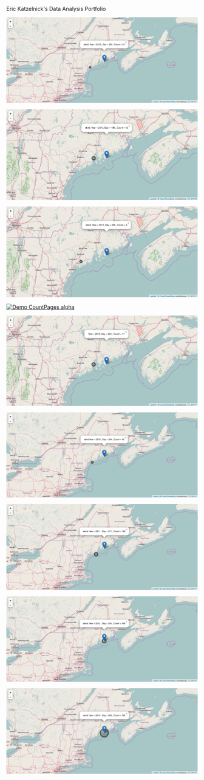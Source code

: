 Eric Katzelnick's Data Analysis Portfolio

![alt text](https://github.com/ekatzelnick/ekatzelnick.github.io/blob/master/h9.png)

[![Demo CountPages alpha](https://github.com/ekatzelnick/ekatzelnick.github.io/blob/master/ebird2010_peak.gif)](https://www.youtube.com/watch?v=ek1j272iAmc)

[![Demo CountPages alpha](https://github.com/ekatzelnick/ekatzelnick.github.io/blob/master/ebird2011_peak.gif)](https://www.youtube.com/watch?v=ek1j272iAmc)

[![Demo CountPages alpha](https://github.com/ekatzelnick/ekatzelnick.github.io/blob/master/ebird2012_peak.gif)](https://www.youtube.com/watch?v=ek1j272iAmc)

[![Demo CountPages alpha](https://github.com/ekatzelnick/ekatzelnick.github.io/blob/master/ebird2013_peak.gif)](https://www.youtube.com/watch?v=ek1j272iAmc)

[![Demo CountPages alpha](https://github.com/ekatzelnick/ekatzelnick.github.io/blob/master/ebird2010half.gif)](https://www.youtube.com/watch?v=ek1j272iAmc)

[![Demo CountPages alpha](https://github.com/ekatzelnick/ekatzelnick.github.io/blob/master/ebird2011half.gif)](https://www.youtube.com/watch?v=ek1j272iAmc)

[![Demo CountPages alpha](https://github.com/ekatzelnick/ekatzelnick.github.io/blob/master/ebird2012half.gif)](https://www.youtube.com/watch?v=ek1j272iAmc)

[![Demo CountPages alpha](https://github.com/ekatzelnick/ekatzelnick.github.io/blob/master/ebird2013half.gif)](https://www.youtube.com/watch?v=ek1j272iAmc)
